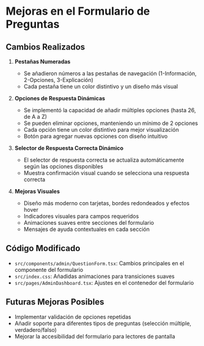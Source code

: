 # Mejoras en el Formulario de Preguntas

## Cambios Realizados

1. **Pestañas Numeradas**
   - Se añadieron números a las pestañas de navegación (1-Información, 2-Opciones, 3-Explicación)
   - Cada pestaña tiene un color distintivo y un diseño más visual

2. **Opciones de Respuesta Dinámicas**
   - Se implementó la capacidad de añadir múltiples opciones (hasta 26, de A a Z)
   - Se pueden eliminar opciones, manteniendo un mínimo de 2 opciones
   - Cada opción tiene un color distintivo para mejor visualización
   - Botón para agregar nuevas opciones con diseño intuitivo

3. **Selector de Respuesta Correcta Dinámico**
   - El selector de respuesta correcta se actualiza automáticamente según las opciones disponibles
   - Muestra confirmación visual cuando se selecciona una respuesta correcta

4. **Mejoras Visuales**
   - Diseño más moderno con tarjetas, bordes redondeados y efectos hover
   - Indicadores visuales para campos requeridos
   - Animaciones suaves entre secciones del formulario
   - Mensajes de ayuda contextuales en cada sección

## Código Modificado

- `src/components/admin/QuestionForm.tsx`: Cambios principales en el componente del formulario
- `src/index.css`: Añadidas animaciones para transiciones suaves
- `src/pages/AdminDashboard.tsx`: Ajustes en el contenedor del formulario

## Futuras Mejoras Posibles

- Implementar validación de opciones repetidas
- Añadir soporte para diferentes tipos de preguntas (selección múltiple, verdadero/falso)
- Mejorar la accesibilidad del formulario para lectores de pantalla